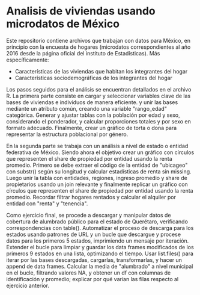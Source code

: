 # Analisis de viviendas usando microdatos de México

Este repositorio contiene archivos que trabajan con datos para México, en principio con la encuesta de hogares (microdatos correspondientes al año 2016 desde la
página oficial del instituto de Estadísticas). Más específicamente: 
- Características de las viviendas que habitan los integrantes del hogar
- Características sociodemográficas de los integrantes del hogar

Los pasos seguidos para el análisis se encuentran detallados en el archivo R. La primera parte consiste en cargar y seleccionar variables clave de las bases de viviendas e individuos de manera eficiente.  y unir las bases mediante un atributo común, creando una variable "rango_edad" categórica. Generar y ajustar tablas con la población por edad y sexo, considerando el ponderador, y calcular proporciones totales y por sexo en formato adecuado. Finalmente, crear un gráfico de torta o dona para representar la estructura poblacional por género.

En la segunda parte se trabaja con un análisis a nivel de estado o entidad federativa de México. Siendo ahora el objetivo crear un gráfico con círculos que representen el share de propiedad por entidad usando  la renta promedio. Primero se debe extraer el código de la entidad de "ubicageo" con substr() según su longitud y calcular estadísticas de renta  sin missing. Luego unir la tabla con entidades, regiones, ingreso promedio y share de propietarios usando un join relevante y finalmente replicar un gráfico con círculos que representen el share de propiedad por entidad usando  la renta promedio. Recordar filtrar hogares rentados y calcular el alquiler por entidad con "renta" y "tenencia".

Como ejercicio final, se procede a descargar y manipular datos de cobertura de alumbrado público para el estado de Querétaro, verificando correspondencias con table(). Automatizar el proceso de descarga para los estados usando patrones de URL y un bucle que descargue y procese datos para los primeros 5 estados, imprimiendo un mensaje por iteración. Extender el bucle para limpiar y guardar los data frames modificados de los primeros 9 estados en una lista, optimizando el tiempo. Usar list.files() para iterar por las bases descargadas, cargarlas, transformarlas, y hacer un append de data frames. Calcular la media de "alumbrado" a nivel municipal en el bucle, filtrando valores NA, y obtener un df con columnas de identificación y promedio; explicar por qué varían las filas respecto al ejercicio anterior.



